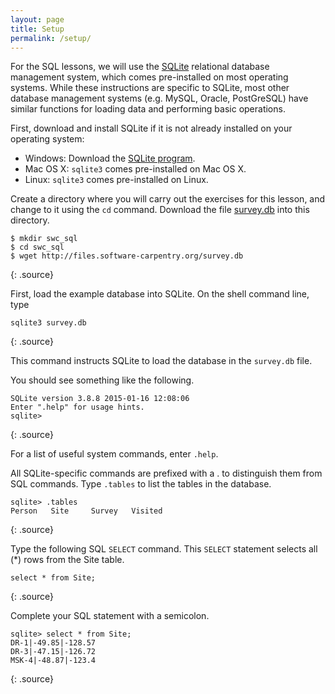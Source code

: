 ```yaml
---
layout: page
title: Setup
permalink: /setup/
---
```

For the SQL lessons, 
we will use the [SQLite](https://www.sqlite.org/) relational database management system, 
which comes pre-installed on most operating systems. 
While these instructions are specific to SQLite,
most other database management systems
(e.g. MySQL, Oracle, PostGreSQL)
have similar functions for loading data and performing basic operations.

First, download and install SQLite if it is not already installed on your operating system:

* Windows: Download the [SQLite program](http://www.sqlite.org/download.html).
* Mac OS X: `sqlite3` comes pre-installed on Mac OS X.
* Linux: `sqlite3` comes pre-installed on Linux.

Create a directory where you will carry out the exercises for this lesson, and
change to it using the `cd` command. Download the file [survey.db](http://files.software-carpentry.org/survey.db) into this
directory.

~~~
$ mkdir swc_sql 
$ cd swc_sql
$ wget http://files.software-carpentry.org/survey.db
~~~
{: .source}

First, load the example database into SQLite. 
On the shell command line, type

~~~
sqlite3 survey.db
~~~
{: .source}

This command instructs SQLite to load the database in the `survey.db` file.

You should see something like the following.

~~~
SQLite version 3.8.8 2015-01-16 12:08:06
Enter ".help" for usage hints.
sqlite>
~~~
{: .source}

For a list of useful system commands, enter `.help`.

All SQLite-specific commands are prefixed with a . to distinguish them from SQL commands. 
Type `.tables` to list the tables in the database. 

~~~
sqlite> .tables
Person   Site     Survey   Visited
~~~
{: .source}

Type the following SQL `SELECT` command. 
This `SELECT` statement selects all (*) rows from the Site table.

~~~
select * from Site;
~~~
{: .source}

Complete your SQL statement with a semicolon.

~~~
sqlite> select * from Site;
DR-1|-49.85|-128.57
DR-3|-47.15|-126.72
MSK-4|-48.87|-123.4
~~~
{: .source}
